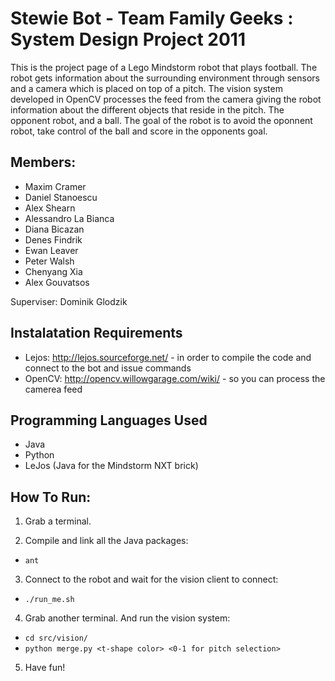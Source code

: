 Stewie Bot - Team Family Geeks : System Design Project 2011 
===========================================================

This is the project page of a Lego Mindstorm robot that plays football. The robot gets information about the surrounding environment through sensors and a camera which is placed on top of a pitch. The vision system developed in OpenCV processes the feed from the camera giving the robot information about the different objects that reside in the pitch. The opponent robot, and a ball. The goal of the robot is to avoid the oponnent robot, take control of the ball and score in the opponents goal.

## Members:

* Maxim Cramer
* Daniel Stanoescu
* Alex Shearn
* Alessandro La Bianca
* Diana Bicazan
* Denes Findrik
* Ewan Leaver
* Peter Walsh
* Chenyang Xia
* Alex Gouvatsos

Superviser: Dominik Glodzik

## Instalatation Requirements

- Lejos: http://lejos.sourceforge.net/ - in order to compile the code and connect to the bot and issue commands
- OpenCV: http://opencv.willowgarage.com/wiki/ - so you can process the camerea feed

## Programming Languages Used

- Java
- Python
- LeJos (Java for the Mindstorm NXT brick)

## How To Run:

1. Grab a terminal.

2. Compile and link all the Java packages:

- `ant`

3. Connect to the robot and wait for the vision client to connect:

- `./run_me.sh`

4. Grab another terminal. And run the vision system:

- `cd src/vision/`
- `python merge.py <t-shape color> <0-1 for pitch selection>`

5. Have fun!


